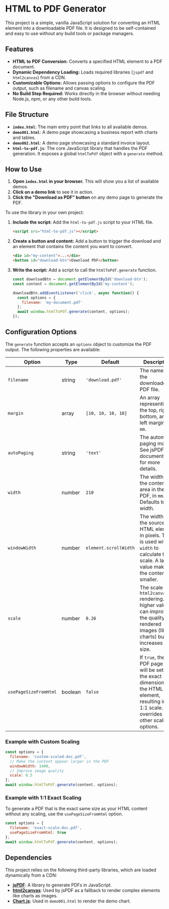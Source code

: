 # HTML to PDF Generator

This project is a simple, vanilla JavaScript solution for converting an HTML element into a downloadable PDF file. It is designed to be self-contained and easy to use without any build tools or package managers.

## Features

- **HTML to PDF Conversion:** Converts a specified HTML element to a PDF document.
- **Dynamic Dependency Loading:** Loads required libraries (`jspdf` and `html2canvas`) from a CDN.
- **Customizable Options:** Allows passing options to configure the PDF output, such as filename and canvas scaling.
- **No Build Step Required:** Works directly in the browser without needing Node.js, npm, or any other build tools.

## File Structure

- **`index.html`**: The main entry point that links to all available demos.
- **`demo001.html`**: A demo page showcasing a business report with charts and tables.
- **`demo002.html`**: A demo page showcasing a standard invoice layout.
- **`html-to-pdf.js`**: The core JavaScript library that handles the PDF generation. It exposes a global `htmlToPdf` object with a `generate` method.

## How to Use

1.  **Open `index.html` in your browser.** This will show you a list of available demos.
2.  **Click on a demo link** to see it in action.
3.  **Click the "Download as PDF" button** on any demo page to generate the PDF.

To use the library in your own project:

1.  **Include the script:** Add the `html-to-pdf.js` script to your HTML file.
    ```html
    <script src="html-to-pdf.js"></script>
    ```

2.  **Create a button and content:** Add a button to trigger the download and an element that contains the content you want to convert.
    ```html
    <div id="my-content">...</div>
    <button id="download-btn">Download PDF</button>
    ```

3.  **Write the script:** Add a script to call the `htmlToPdf.generate` function.
    ```javascript
    const downloadBtn = document.getElementById('download-btn');
    const content = document.getElementById('my-content');

    downloadBtn.addEventListener('click', async function() {
      const options = {
        filename: 'my-document.pdf'
      };
      await window.htmlToPdf.generate(content, options);
    });
    ```

## Configuration Options

The `generate` function accepts an `options` object to customize the PDF output. The following properties are available:

| Option        | Type   | Default               | Description                                                                                                                            |
|---------------|--------|-----------------------|----------------------------------------------------------------------------------------------------------------------------------------|
| `filename`    | string | `'download.pdf'`      | The name of the downloaded PDF file.                                                                                                   |
| `margin`      | array  | `[10, 10, 10, 10]`    | An array representing the top, right, bottom, and left margins in `mm`.                                                                |
| `autoPaging`  | string | `'text'`              | The automatic paging mode. See jsPDF documentation for more details.                                                                   |
| `width`       | number | `210`                 | The width of the content area in the PDF, in `mm`. Defaults to A4 width.                                                               |
| `windowWidth` | number | `element.scrollWidth` | The width of the source HTML element in pixels. This is used with `width` to calculate the scale. A larger value makes the content smaller. |
| `scale`       | number | `0.26`                | The scale for `html2canvas` rendering. A higher value can improve the quality of rendered images (like charts) but increases file size. |
| `usePageSizeFromHtml` | boolean | `false` | If `true`, the PDF page size will be set to the exact dimensions of the HTML element, resulting in a 1:1 scale. This overrides other scaling options. |

### Example with Custom Scaling

```javascript
const options = {
  filename: 'custom-scaled-doc.pdf',
  // Make the content appear larger in the PDF
  windowWidth: 1400, 
  // Improve image quality
  scale: 0.5 
};
await window.htmlToPdf.generate(content, options);
```

### Example with 1:1 Exact Scaling

To generate a PDF that is the exact same size as your HTML content without any scaling, use the `usePageSizeFromHtml` option.

```javascript
const options = {
  filename: 'exact-scale-doc.pdf',
  usePageSizeFromHtml: true
};
await window.htmlToPdf.generate(content, options);
```

## Dependencies

This project relies on the following third-party libraries, which are loaded dynamically from a CDN:

- **[jsPDF](https://github.com/parallax/jsPDF)**: A library to generate PDFs in JavaScript.
- **[html2canvas](https://html2canvas.hertzen.com/)**: Used by jsPDF as a fallback to render complex elements like charts as images.
- **[Chart.js](https://www.chartjs.org/)**: Used in `demo001.html` to render the demo chart.
